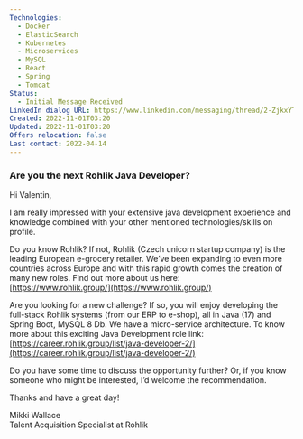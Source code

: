 ```yaml
---
Technologies:
  - Docker
  - ElasticSearch
  - Kubernetes
  - Microservices
  - MySQL
  - React
  - Spring
  - Tomcat
Status:
  - Initial Message Received
LinkedIn dialog URL: https://www.linkedin.com/messaging/thread/2-ZjkxYTlhMjAtY2UyNS00N2Q2LWEwNDEtYzMyYzBkNGVkMTE4XzAxMw==/
Created: 2022-11-01T03:20
Updated: 2022-11-01T03:20
Offers relocation: false
Last contact: 2022-04-14
---
```

### Are you the next Rohlik Java Developer?
Hi Valentin,  
  
I am really impressed with your extensive java development experience and knowledge combined with your other mentioned technologies/skills on profile.  
  
Do you know Rohlik? If not, Rohlik (Czech unicorn startup company) is the leading European e-grocery retailer. We’ve been expanding to even more countries across Europe and with this rapid growth comes the creation of many new roles. Find out more about us here:  
[https://www.rohlik.group/](https://www.rohlik.group/)  
  
Are you looking for a new challenge? If so, you will enjoy developing the full-stack Rohlik systems (from our ERP to e-shop), all in Java (17) and Spring Boot, MySQL 8 Db. We have a micro-service architecture. To know more about this exciting Java Development role link:  
[https://career.rohlik.group/list/java-developer-2/](https://career.rohlik.group/list/java-developer-2/)  
  
Do you have some time to discuss the opportunity further? Or, if you know someone who might be interested, I’d welcome the recommendation.  
  
Thanks and have a great day!  
  
Mikki Wallace  
Talent Acquisition Specialist at Rohlik